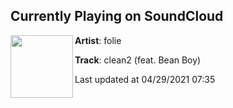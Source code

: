 ## Currently Playing on SoundCloud

[<img align="left" width="100" src="https://i1.sndcdn.com/artworks-6urIqv2ZSj4I-0-t500x500.jpg">](https://soundcloud.com/notfolie/clean2-feat-bean-boy?in=umru/sets/umru-hard-listening)

**Artist**: folie 

**Track**: clean2 (feat. Bean Boy)

Last updated at 04/29/2021 07:35
